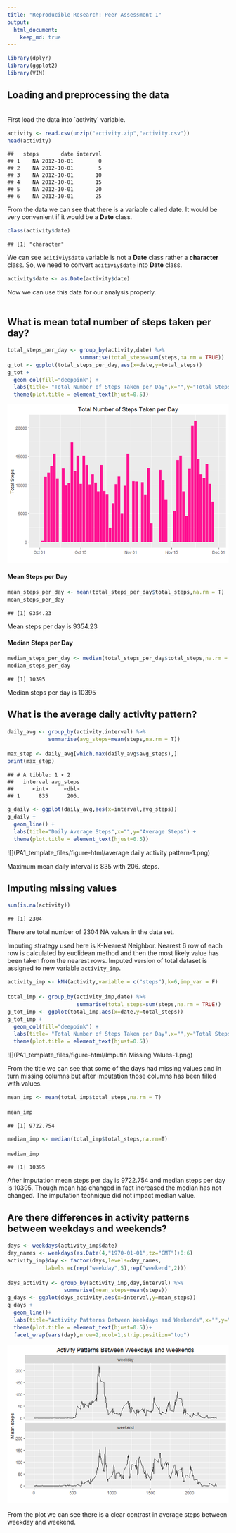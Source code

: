 ```yaml
---
title: "Reproducible Research: Peer Assessment 1"
output: 
  html_document:
    keep_md: true
---
```




``` r
library(dplyr)
library(ggplot2)
library(VIM)
```


## Loading and preprocessing the data
<br>
First load the data into `activity` variable. 

``` r
activity <- read.csv(unzip("activity.zip","activity.csv"))
head(activity)
```

```
##   steps       date interval
## 1    NA 2012-10-01        0
## 2    NA 2012-10-01        5
## 3    NA 2012-10-01       10
## 4    NA 2012-10-01       15
## 5    NA 2012-10-01       20
## 6    NA 2012-10-01       25
```
From the data we can see that there is a variable called date. It would be very 
convenient if it would be a **Date** class.


``` r
class(activity$date)
```

```
## [1] "character"
```

We can see `acitiviy$date` variable is not a **Date** class rather a **character** 
class. So, we need to convert `acitiviy$date` into **Date** class.


``` r
activity$date <- as.Date(activity$date)
```
Now we can use this data for our analysis properly.
<br>
<br>

## What is mean total number of steps taken per day?


``` r
total_steps_per_day <- group_by(activity,date) %>%
                       summarise(total_steps=sum(steps,na.rm = TRUE))
g_tot <- ggplot(total_steps_per_day,aes(x=date,y=total_steps))
g_tot + 
  geom_col(fill="deeppink") + 
  labs(title= "Total Number of Steps Taken per Day",x="",y="Total Steps")+
  theme(plot.title = element_text(hjust=0.5))
```

![](PA1_template_files/figure-html/plot-1.png)<!-- -->

#### Mean Steps per Day

``` r
mean_steps_per_day <- mean(total_steps_per_day$total_steps,na.rm = T)
mean_steps_per_day
```

```
## [1] 9354.23
```

Mean steps per day is 9354.23

#### Median Steps per Day

``` r
median_steps_per_day <- median(total_steps_per_day$total_steps,na.rm = T)
median_steps_per_day
```

```
## [1] 10395
```

Median steps per day is 10395

## What is the average daily activity pattern?

``` r
daily_avg <- group_by(activity,interval) %>% 
             summarise(avg_steps=mean(steps,na.rm = T))

max_step <- daily_avg[which.max(daily_avg$avg_steps),]
print(max_step)
```

```
## # A tibble: 1 × 2
##   interval avg_steps
##      <int>     <dbl>
## 1      835      206.
```

``` r
g_daily <- ggplot(daily_avg,aes(x=interval,avg_steps))
g_daily +
  geom_line() +
  labs(title="Daily Average Steps",x="",y="Average Steps") +
  theme(plot.title = element_text(hjust=0.5))
```

![](PA1_template_files/figure-html/average daily activity pattern-1.png)<!-- -->

Maximum mean daily interval is 835  with 206. steps.


## Imputing missing values



``` r
sum(is.na(activity))
```

```
## [1] 2304
```
There are total number of 2304 NA values in the data set.


Imputing strategy used here is K-Nearest Neighbor. Nearest 6 row of each row is calculated by euclidean method and then the most likely value has been taken from the nearest rows. Imputed version of total dataset is assigned to new variable `activity_imp`.



``` r
activity_imp <- kNN(activity,variable = c("steps"),k=6,imp_var = F)

total_imp <- group_by(activity_imp,date) %>%
                      summarise(total_steps=sum(steps,na.rm = TRUE))
g_tot_imp <- ggplot(total_imp,aes(x=date,y=total_steps))
g_tot_imp + 
  geom_col(fill="deeppink") + 
  labs(title= "Total Number of Steps Taken per Day",x="",y="Total Steps")+
  theme(plot.title = element_text(hjust=0.5))
```

![](PA1_template_files/figure-html/Imputin Missing Values-1.png)<!-- -->


From the title we can see that some of the days had missing values and in turn missing columns but after imputation those columns has been filled with values.



``` r
mean_imp <- mean(total_imp$total_steps,na.rm = T)

mean_imp
```

```
## [1] 9722.754
```

``` r
median_imp <- median(total_imp$total_steps,na.rm=T)

median_imp
```

```
## [1] 10395
```

After imputation mean steps per day is 9722.754 and median steps per day is 10395.
Though mean has changed in fact increased the median has not changed. The imputation technique did not impact median value.


## Are there differences in activity patterns between weekdays and weekends?



``` r
days <- weekdays(activity_imp$date)
day_names <- weekdays(as.Date(4,"1970-01-01",tz="GMT")+0:6)
activity_imp$day <- factor(days,levels=day_names,
            labels =c(rep("weekday",5),rep("weekend",2)))

days_activity <- group_by(activity_imp,day,interval) %>%
                  summarise(mean_steps=mean(steps))
g_days <- ggplot(days_activity,aes(x=interval,y=mean_steps))
g_days +
  geom_line()+
  labs(title="Activity Patterns Between Weekdays and Weekends",x="",y="Mean steps")+
  theme(plot.title = element_text(hjust=0.5))+
  facet_wrap(vars(day),nrow=2,ncol=1,strip.position="top")
```

![](PA1_template_files/figure-html/unnamed-chunk-5-1.png)<!-- -->

From the plot we can see there is a clear contrast in average steps between weekday and weekend.
